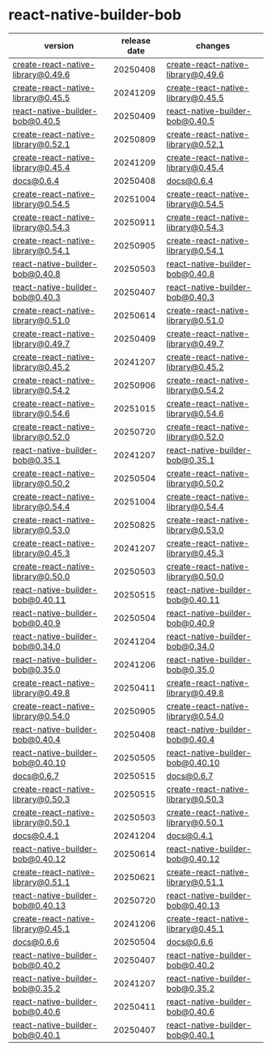 # react-native-builder-bob	


|version|release date|changes|
|---|---|---|
|create-react-native-library@0.49.6|20250408|[create-react-native-library@0.49.6](./create-react-native-library@0.49.6-20250408.md)|
|create-react-native-library@0.45.5|20241209|[create-react-native-library@0.45.5](./create-react-native-library@0.45.5-20241209.md)|
|react-native-builder-bob@0.40.5|20250409|[react-native-builder-bob@0.40.5](./react-native-builder-bob@0.40.5-20250409.md)|
|create-react-native-library@0.52.1|20250809|[create-react-native-library@0.52.1](./create-react-native-library@0.52.1-20250809.md)|
|create-react-native-library@0.45.4|20241209|[create-react-native-library@0.45.4](./create-react-native-library@0.45.4-20241209.md)|
|docs@0.6.4|20250408|[docs@0.6.4](./docs@0.6.4-20250408.md)|
|create-react-native-library@0.54.5|20251004|[create-react-native-library@0.54.5](./create-react-native-library@0.54.5-20251004.md)|
|create-react-native-library@0.54.3|20250911|[create-react-native-library@0.54.3](./create-react-native-library@0.54.3-20250911.md)|
|create-react-native-library@0.54.1|20250905|[create-react-native-library@0.54.1](./create-react-native-library@0.54.1-20250905.md)|
|react-native-builder-bob@0.40.8|20250503|[react-native-builder-bob@0.40.8](./react-native-builder-bob@0.40.8-20250503.md)|
|react-native-builder-bob@0.40.3|20250407|[react-native-builder-bob@0.40.3](./react-native-builder-bob@0.40.3-20250407.md)|
|create-react-native-library@0.51.0|20250614|[create-react-native-library@0.51.0](./create-react-native-library@0.51.0-20250614.md)|
|create-react-native-library@0.49.7|20250409|[create-react-native-library@0.49.7](./create-react-native-library@0.49.7-20250409.md)|
|create-react-native-library@0.45.2|20241207|[create-react-native-library@0.45.2](./create-react-native-library@0.45.2-20241207.md)|
|create-react-native-library@0.54.2|20250906|[create-react-native-library@0.54.2](./create-react-native-library@0.54.2-20250906.md)|
|create-react-native-library@0.54.6|20251015|[create-react-native-library@0.54.6](./create-react-native-library@0.54.6-20251015.md)|
|create-react-native-library@0.52.0|20250720|[create-react-native-library@0.52.0](./create-react-native-library@0.52.0-20250720.md)|
|react-native-builder-bob@0.35.1|20241207|[react-native-builder-bob@0.35.1](./react-native-builder-bob@0.35.1-20241207.md)|
|create-react-native-library@0.50.2|20250504|[create-react-native-library@0.50.2](./create-react-native-library@0.50.2-20250504.md)|
|create-react-native-library@0.54.4|20251004|[create-react-native-library@0.54.4](./create-react-native-library@0.54.4-20251004.md)|
|create-react-native-library@0.53.0|20250825|[create-react-native-library@0.53.0](./create-react-native-library@0.53.0-20250825.md)|
|create-react-native-library@0.45.3|20241207|[create-react-native-library@0.45.3](./create-react-native-library@0.45.3-20241207.md)|
|create-react-native-library@0.50.0|20250503|[create-react-native-library@0.50.0](./create-react-native-library@0.50.0-20250503.md)|
|react-native-builder-bob@0.40.11|20250515|[react-native-builder-bob@0.40.11](./react-native-builder-bob@0.40.11-20250515.md)|
|react-native-builder-bob@0.40.9|20250504|[react-native-builder-bob@0.40.9](./react-native-builder-bob@0.40.9-20250504.md)|
|react-native-builder-bob@0.34.0|20241204|[react-native-builder-bob@0.34.0](./react-native-builder-bob@0.34.0-20241204.md)|
|react-native-builder-bob@0.35.0|20241206|[react-native-builder-bob@0.35.0](./react-native-builder-bob@0.35.0-20241206.md)|
|create-react-native-library@0.49.8|20250411|[create-react-native-library@0.49.8](./create-react-native-library@0.49.8-20250411.md)|
|create-react-native-library@0.54.0|20250905|[create-react-native-library@0.54.0](./create-react-native-library@0.54.0-20250905.md)|
|react-native-builder-bob@0.40.4|20250408|[react-native-builder-bob@0.40.4](./react-native-builder-bob@0.40.4-20250408.md)|
|react-native-builder-bob@0.40.10|20250505|[react-native-builder-bob@0.40.10](./react-native-builder-bob@0.40.10-20250505.md)|
|docs@0.6.7|20250515|[docs@0.6.7](./docs@0.6.7-20250515.md)|
|create-react-native-library@0.50.3|20250515|[create-react-native-library@0.50.3](./create-react-native-library@0.50.3-20250515.md)|
|create-react-native-library@0.50.1|20250503|[create-react-native-library@0.50.1](./create-react-native-library@0.50.1-20250503.md)|
|docs@0.4.1|20241204|[docs@0.4.1](./docs@0.4.1-20241204.md)|
|react-native-builder-bob@0.40.12|20250614|[react-native-builder-bob@0.40.12](./react-native-builder-bob@0.40.12-20250614.md)|
|create-react-native-library@0.51.1|20250621|[create-react-native-library@0.51.1](./create-react-native-library@0.51.1-20250621.md)|
|react-native-builder-bob@0.40.13|20250720|[react-native-builder-bob@0.40.13](./react-native-builder-bob@0.40.13-20250720.md)|
|create-react-native-library@0.45.1|20241206|[create-react-native-library@0.45.1](./create-react-native-library@0.45.1-20241206.md)|
|docs@0.6.6|20250504|[docs@0.6.6](./docs@0.6.6-20250504.md)|
|react-native-builder-bob@0.40.2|20250407|[react-native-builder-bob@0.40.2](./react-native-builder-bob@0.40.2-20250407.md)|
|react-native-builder-bob@0.35.2|20241207|[react-native-builder-bob@0.35.2](./react-native-builder-bob@0.35.2-20241207.md)|
|react-native-builder-bob@0.40.6|20250411|[react-native-builder-bob@0.40.6](./react-native-builder-bob@0.40.6-20250411.md)|
|react-native-builder-bob@0.40.1|20250407|[react-native-builder-bob@0.40.1](./react-native-builder-bob@0.40.1-20250407.md)|
